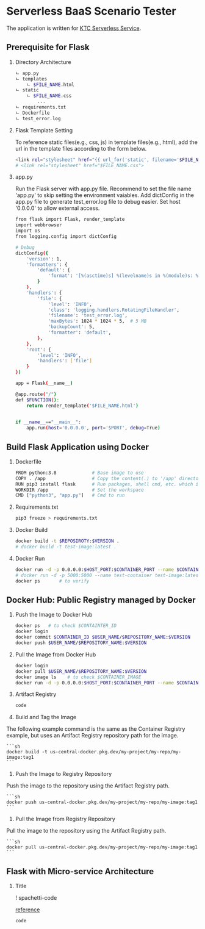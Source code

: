 # Serverless BaaS Scenario Tester

The application is written for [KTC Serverless Service](https://serverlessdev-web.ktcloud.com:12581/auth/login). 


## Prerequisite for Flask

1. Directory Architecture

    ```sh
    ㄴ app.py
    ㄴ templates
        ㄴ $FILE_NAME.html
    ㄴ static
        ㄴ $FILE_NAME.css 
            ...
    ㄴ requirements.txt
    ㄴ Dockerfile
    ㄴ test_error.log
    ```

1.  Flask Template Setting

    To reference static files(e.g., css, js) in template files(e.g., html), add the url in the template files according to the form below.

    ```sh
    <link rel="stylesheet" href="{{ url_for('static', filename='$FILE_NAME.css') }}">
    # <link rel="stylesheet" href="$FILE_NAME.css">
    ```

1.  app.py

    Run the Flask server with app.py file.
    Recommend to set the file name 'app.py' to skip setting the environment vaiables.
    Add dictConfig in the app.py file to generate test_error.log file to debug easier.
    Set host '0.0.0.0' to allow external access.

    ```sh
    from flask import Flask, render_template
    import webbrowser
    import os
    from logging.config import dictConfig

    # Debug
    dictConfig({
        'version': 1,
        'formatters': {
            'default': {
                'format': '[%(asctime)s] %(levelname)s in %(module)s: %(message)s',
            }
        },
        'handlers': {
            'file': {
                'level': 'INFO',
                'class': 'logging.handlers.RotatingFileHandler', 
                'filename': 'test_error.log',
                'maxBytes': 1024 * 1024 * 5,  # 5 MB
                'backupCount': 5,
                'formatter': 'default',
            },
        },
        'root': {
            'level': 'INFO',
            'handlers': ['file']
        }
    })

    app = Flask(__name__)

    @app.route("/")
    def $FUNCTION():
        return render_template('$FILE_NAME.html')
        

    if __name__=="__main__":
        app.run(host='0.0.0.0', port='$PORT', debug=True)
    ```


## Build Flask Application using Docker

1.  Dockerfile

    ```sh
    FROM python:3.8             # Base image to use
    COPY . /app                 # Copy the content(.) to '/app' directory in the container
    RUN pip3 install flask      # Run packages, shell cmd, etc. which is necessary to the project
    WORKDIR /app                # Set the workspace
    CMD ["python3", "app.py"]   # Cmd to run
    ```

1.  Requirements.txt

    ```sh
    pip3 freeze > requirements.txt
    ```

1.  Docker Build

    ```sh
    docker build -t $REPOSIROTY:$VERSION .
    # docker build -t test-image:latest .
    ```

1.  Docker Run

    ```sh
    docker run -d -p 0.0.0.0:$HOST_PORT:$CONTAINER_PORT --name $CONTAINER_NAME $IMAGE_NAME:$VERSION
    # docker run -d -p 5000:5000 --name test-container test-image:latest
    docker ps       # to verify
    ```


## Docker Hub: Public Registry managed by Docker

1.  Push the Image to Docker Hub

    ```sh
    docker ps   # to check $CONTAINTER_ID
    docker login
    docker commit $CONTAINER_ID $USER_NAME/$REPOSITORY_NAME:$VERSION
    docker push $USER_NAME/$REPOSITORY_NAME:$VERSION
    ```

1.  Pull the Image from Docker Hub

    ```sh
    docker login
    docker pull $USER_NAME/$REPOSITORY_NAME:$VERSION
    docker image ls    # to check $CONTAINER_IMAGE
    docker run -d -p 0.0.0.0:$HOST_PORT:$CONTAINER_PORT --name $CONTAINER_NAME $REPOSITORY_NAME:$VERSION
    ```

1.  Artifact Registry

    ```sh
    code
    ```

1.  Build and Tag the Image

The following example command is the same as the Container Registry example, but uses an Artifact Registry repository path for the image.

    ```sh
    docker build -t us-central-docker.pkg.dev/my-project/my-repo/my-image:tag1
    ```

1.  Push the Image to Registry Repository

Push the image to the repository using the Artifact Registry path.

    ```sh
    docker push us-central-docker.pkg.dev/my-project/my-repo/my-image:tag1
    ```

1.  Pull the Image from Registry Repository

Pull the image to the repository using the Artifact Registry path.

    ```sh
    docker pull us-central-docker.pkg.dev/my-project/my-repo/my-image:tag1
    ```


## Flask with Micro-service Architecture

1.  Title

    ! spachetti-code

    [reference](https://justkode.kr/python/flask-restapi-2)

    ```sh
    code
    ```